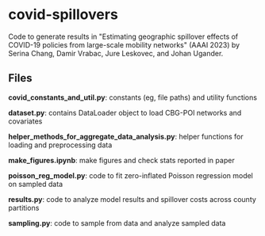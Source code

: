 # covid-spillovers
Code to generate results in "Estimating geographic spillover effects of COVID-19 policies from large-scale mobility networks" (AAAI 2023) by Serina Chang, Damir Vrabac, Jure Leskovec, and Johan Ugander.

## Files

**covid_constants_and_util.py**: constants (eg, file paths) and utility functions 

**dataset.py**: contains DataLoader object to load CBG-POI networks and covariates

**helper_methods_for_aggregate_data_analysis.py**: helper functions for loading and preprocessing data

**make_figures.ipynb**: make figures and check stats reported in paper

**poisson_reg_model.py**: code to fit zero-inflated Poisson regression model on sampled data

**results.py**: code to analyze model results and spillover costs across county partitions

**sampling.py**: code to sample from data and analyze sampled data
